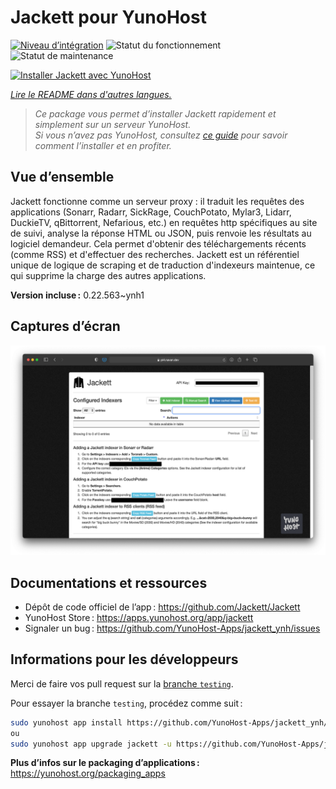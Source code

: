 <!--
Nota bene : ce README est automatiquement généré par <https://github.com/YunoHost/apps/tree/master/tools/readme_generator>
Il NE doit PAS être modifié à la main.
-->

# Jackett pour YunoHost

[![Niveau d’intégration](https://dash.yunohost.org/integration/jackett.svg)](https://ci-apps.yunohost.org/ci/apps/jackett/) ![Statut du fonctionnement](https://ci-apps.yunohost.org/ci/badges/jackett.status.svg) ![Statut de maintenance](https://ci-apps.yunohost.org/ci/badges/jackett.maintain.svg)

[![Installer Jackett avec YunoHost](https://install-app.yunohost.org/install-with-yunohost.svg)](https://install-app.yunohost.org/?app=jackett)

*[Lire le README dans d'autres langues.](./ALL_README.md)*

> *Ce package vous permet d’installer Jackett rapidement et simplement sur un serveur YunoHost.*  
> *Si vous n’avez pas YunoHost, consultez [ce guide](https://yunohost.org/install) pour savoir comment l’installer et en profiter.*

## Vue d’ensemble

Jackett fonctionne comme un serveur proxy : il traduit les requêtes des applications (Sonarr, Radarr, SickRage, CouchPotato, Mylar3, Lidarr, DuckieTV, qBittorrent, Nefarious, etc.) en requêtes http spécifiques au site de suivi, analyse la réponse HTML ou JSON, puis renvoie les résultats au logiciel demandeur. Cela permet d'obtenir des téléchargements récents (comme RSS) et d'effectuer des recherches. Jackett est un référentiel unique de logique de scraping et de traduction d'indexeurs maintenue, ce qui supprime la charge des autres applications.

**Version incluse :** 0.22.563~ynh1

## Captures d’écran

![Capture d’écran de Jackett](./doc/screenshots/demo.png)

## Documentations et ressources

- Dépôt de code officiel de l’app : <https://github.com/Jackett/Jackett>
- YunoHost Store : <https://apps.yunohost.org/app/jackett>
- Signaler un bug : <https://github.com/YunoHost-Apps/jackett_ynh/issues>

## Informations pour les développeurs

Merci de faire vos pull request sur la [branche `testing`](https://github.com/YunoHost-Apps/jackett_ynh/tree/testing).

Pour essayer la branche `testing`, procédez comme suit :

```bash
sudo yunohost app install https://github.com/YunoHost-Apps/jackett_ynh/tree/testing --debug
ou
sudo yunohost app upgrade jackett -u https://github.com/YunoHost-Apps/jackett_ynh/tree/testing --debug
```

**Plus d’infos sur le packaging d’applications :** <https://yunohost.org/packaging_apps>
